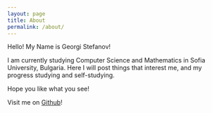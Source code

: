 ```yaml
---
layout: page
title: About
permalink: /about/
---
```


  Hello! My Name is Georgi Stefanov!

  I am currently studying Computer Science and Mathematics in Sofia University, Bulgaria.
  Here I will post things that interest me, and my progress studying and self-studying.

  Hope you like what you see!

  Visit me on [Github][ghub-geosteff]!



  [ghub-geosteff]: https://github.com/geosteffanov
